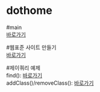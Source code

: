 # dothome

#main<br>
<a href="https://hyunseo418.github.io/dothome/index.html">바로가기</a>


#웹표준 사이트 만들기<br>
<a href="https://hyunseo418.github.io/dothome/webstandard/index.html">바로가기</a>

#제이쿼리 예제<br>
find(): <a href="https://hyunseo418.github.io/dothome/jquery/jquery04_find2.html">바로가기</a><br>
addClass()/removeClass(): <a href="https://hyunseo418.github.io/dothome/jquery/jquery06_addClass2.html">바로가기</a>
